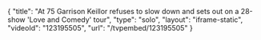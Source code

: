{
    "title": "At 75 Garrison Keillor refuses to slow down and sets out on a 28-show 'Love and Comedy' tour",
    "type": "solo",
    "layout": "iframe-static",
    "videoId": "123195505",
    "url": "\/tvpembed\/123195505"
}